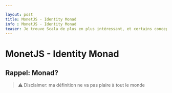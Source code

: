 ```yaml
---

layout: post
title: MonetJS - Identity Monad
info : MonetJS - Identity Monad
teaser: Je trouve Scala de plus en plus intéressant, et certains concepts fonctionnels me manque en JavaScript. J'ai essayé divers frameworks JavaScript dits "fonctionnel" et j'en ai enfin trouvé un que je trouve simple à assimiler et à utiliser: **[MonetJS](https://cwmyers.github.io/monet.js/)**. Aujourd'hui on parle de la monad(e) **Identity**
---
```


# MonetJS - Identity Monad

## Rappel: Monad?

> ⚠️ Disclaimer: ma définition ne va pas plaire à tout le monde
